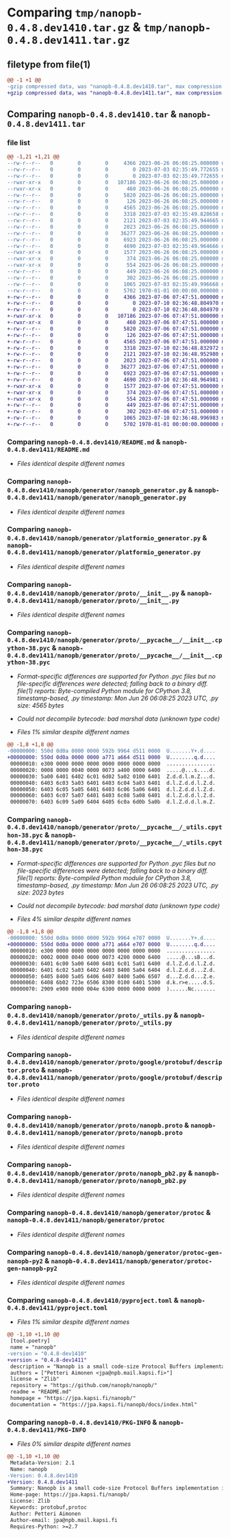 # Comparing `tmp/nanopb-0.4.8.dev1410.tar.gz` & `tmp/nanopb-0.4.8.dev1411.tar.gz`

## filetype from file(1)

```diff
@@ -1 +1 @@
-gzip compressed data, was "nanopb-0.4.8.dev1410.tar", max compression
+gzip compressed data, was "nanopb-0.4.8.dev1411.tar", max compression
```

## Comparing `nanopb-0.4.8.dev1410.tar` & `nanopb-0.4.8.dev1411.tar`

### file list

```diff
@@ -1,21 +1,21 @@
--rw-r--r--   0        0        0     4366 2023-06-26 06:08:25.000000 nanopb-0.4.8.dev1410/README.md
--rw-r--r--   0        0        0        0 2023-07-03 02:35:49.772655 nanopb-0.4.8.dev1410/nanopb/__init__.py
--rw-r--r--   0        0        0        0 2023-07-03 02:35:49.772655 nanopb-0.4.8.dev1410/nanopb/generator/__init__.py
--rwxr-xr-x   0        0        0   107186 2023-06-26 06:08:25.000000 nanopb-0.4.8.dev1410/nanopb/generator/nanopb_generator.py
--rwxr-xr-x   0        0        0      460 2023-06-26 06:08:25.000000 nanopb-0.4.8.dev1410/nanopb/generator/nanopb_generator.py2
--rw-r--r--   0        0        0     5820 2023-06-26 06:08:25.000000 nanopb-0.4.8.dev1410/nanopb/generator/platformio_generator.py
--rw-r--r--   0        0        0      126 2023-06-26 06:08:25.000000 nanopb-0.4.8.dev1410/nanopb/generator/proto/Makefile
--rw-r--r--   0        0        0     4565 2023-06-26 06:08:25.000000 nanopb-0.4.8.dev1410/nanopb/generator/proto/__init__.py
--rw-r--r--   0        0        0     3318 2023-07-03 02:35:49.820658 nanopb-0.4.8.dev1410/nanopb/generator/proto/__pycache__/__init__.cpython-38.pyc
--rw-r--r--   0        0        0     2121 2023-07-03 02:35:49.944665 nanopb-0.4.8.dev1410/nanopb/generator/proto/__pycache__/_utils.cpython-38.pyc
--rw-r--r--   0        0        0     2023 2023-06-26 06:08:25.000000 nanopb-0.4.8.dev1410/nanopb/generator/proto/_utils.py
--rw-r--r--   0        0        0    36277 2023-06-26 06:08:25.000000 nanopb-0.4.8.dev1410/nanopb/generator/proto/google/protobuf/descriptor.proto
--rw-r--r--   0        0        0     6923 2023-06-26 06:08:25.000000 nanopb-0.4.8.dev1410/nanopb/generator/proto/nanopb.proto
--rw-r--r--   0        0        0     4690 2023-07-03 02:35:49.964666 nanopb-0.4.8.dev1410/nanopb/generator/proto/nanopb_pb2.py
--rwxr-xr-x   0        0        0     1577 2023-06-26 06:08:25.000000 nanopb-0.4.8.dev1410/nanopb/generator/protoc
--rwxr-xr-x   0        0        0      374 2023-06-26 06:08:25.000000 nanopb-0.4.8.dev1410/nanopb/generator/protoc-gen-nanopb
--rwxr-xr-x   0        0        0      554 2023-06-26 06:08:25.000000 nanopb-0.4.8.dev1410/nanopb/generator/protoc-gen-nanopb-py2
--rw-r--r--   0        0        0      449 2023-06-26 06:08:25.000000 nanopb-0.4.8.dev1410/nanopb/generator/protoc-gen-nanopb.bat
--rw-r--r--   0        0        0      302 2023-06-26 06:08:25.000000 nanopb-0.4.8.dev1410/nanopb/generator/protoc.bat
--rw-r--r--   0        0        0     1065 2023-07-03 02:35:49.996668 nanopb-0.4.8.dev1410/pyproject.toml
--rw-r--r--   0        0        0     5702 1970-01-01 00:00:00.000000 nanopb-0.4.8.dev1410/PKG-INFO
+-rw-r--r--   0        0        0     4366 2023-07-06 07:47:51.000000 nanopb-0.4.8.dev1411/README.md
+-rw-r--r--   0        0        0        0 2023-07-10 02:36:48.804970 nanopb-0.4.8.dev1411/nanopb/__init__.py
+-rw-r--r--   0        0        0        0 2023-07-10 02:36:48.804970 nanopb-0.4.8.dev1411/nanopb/generator/__init__.py
+-rwxr-xr-x   0        0        0   107186 2023-07-06 07:47:51.000000 nanopb-0.4.8.dev1411/nanopb/generator/nanopb_generator.py
+-rwxr-xr-x   0        0        0      460 2023-07-06 07:47:51.000000 nanopb-0.4.8.dev1411/nanopb/generator/nanopb_generator.py2
+-rw-r--r--   0        0        0     5820 2023-07-06 07:47:51.000000 nanopb-0.4.8.dev1411/nanopb/generator/platformio_generator.py
+-rw-r--r--   0        0        0      126 2023-07-06 07:47:51.000000 nanopb-0.4.8.dev1411/nanopb/generator/proto/Makefile
+-rw-r--r--   0        0        0     4565 2023-07-06 07:47:51.000000 nanopb-0.4.8.dev1411/nanopb/generator/proto/__init__.py
+-rw-r--r--   0        0        0     3318 2023-07-10 02:36:48.832972 nanopb-0.4.8.dev1411/nanopb/generator/proto/__pycache__/__init__.cpython-38.pyc
+-rw-r--r--   0        0        0     2121 2023-07-10 02:36:48.952980 nanopb-0.4.8.dev1411/nanopb/generator/proto/__pycache__/_utils.cpython-38.pyc
+-rw-r--r--   0        0        0     2023 2023-07-06 07:47:51.000000 nanopb-0.4.8.dev1411/nanopb/generator/proto/_utils.py
+-rw-r--r--   0        0        0    36277 2023-07-06 07:47:51.000000 nanopb-0.4.8.dev1411/nanopb/generator/proto/google/protobuf/descriptor.proto
+-rw-r--r--   0        0        0     6923 2023-07-06 07:47:51.000000 nanopb-0.4.8.dev1411/nanopb/generator/proto/nanopb.proto
+-rw-r--r--   0        0        0     4690 2023-07-10 02:36:48.964981 nanopb-0.4.8.dev1411/nanopb/generator/proto/nanopb_pb2.py
+-rwxr-xr-x   0        0        0     1577 2023-07-06 07:47:51.000000 nanopb-0.4.8.dev1411/nanopb/generator/protoc
+-rwxr-xr-x   0        0        0      374 2023-07-06 07:47:51.000000 nanopb-0.4.8.dev1411/nanopb/generator/protoc-gen-nanopb
+-rwxr-xr-x   0        0        0      554 2023-07-06 07:47:51.000000 nanopb-0.4.8.dev1411/nanopb/generator/protoc-gen-nanopb-py2
+-rw-r--r--   0        0        0      449 2023-07-06 07:47:51.000000 nanopb-0.4.8.dev1411/nanopb/generator/protoc-gen-nanopb.bat
+-rw-r--r--   0        0        0      302 2023-07-06 07:47:51.000000 nanopb-0.4.8.dev1411/nanopb/generator/protoc.bat
+-rw-r--r--   0        0        0     1065 2023-07-10 02:36:48.996983 nanopb-0.4.8.dev1411/pyproject.toml
+-rw-r--r--   0        0        0     5702 1970-01-01 00:00:00.000000 nanopb-0.4.8.dev1411/PKG-INFO
```

### Comparing `nanopb-0.4.8.dev1410/README.md` & `nanopb-0.4.8.dev1411/README.md`

 * *Files identical despite different names*

### Comparing `nanopb-0.4.8.dev1410/nanopb/generator/nanopb_generator.py` & `nanopb-0.4.8.dev1411/nanopb/generator/nanopb_generator.py`

 * *Files identical despite different names*

### Comparing `nanopb-0.4.8.dev1410/nanopb/generator/platformio_generator.py` & `nanopb-0.4.8.dev1411/nanopb/generator/platformio_generator.py`

 * *Files identical despite different names*

### Comparing `nanopb-0.4.8.dev1410/nanopb/generator/proto/__init__.py` & `nanopb-0.4.8.dev1411/nanopb/generator/proto/__init__.py`

 * *Files identical despite different names*

### Comparing `nanopb-0.4.8.dev1410/nanopb/generator/proto/__pycache__/__init__.cpython-38.pyc` & `nanopb-0.4.8.dev1411/nanopb/generator/proto/__pycache__/__init__.cpython-38.pyc`

 * *Format-specific differences are supported for Python .pyc files but no file-specific differences were detected; falling back to a binary diff. file(1) reports: Byte-compiled Python module for CPython 3.8, timestamp-based, .py timestamp: Mon Jun 26 06:08:25 2023 UTC, .py size: 4565 bytes*

 * *Could not decompile bytecode: bad marshal data (unknown type code)*

 * *Files 1% similar despite different names*

```diff
@@ -1,8 +1,8 @@
-00000000: 550d 0d0a 0000 0000 592b 9964 d511 0000  U.......Y+.d....
+00000000: 550d 0d0a 0000 0000 a771 a664 d511 0000  U........q.d....
 00000010: e300 0000 0000 0000 0000 0000 0000 0000  ................
 00000020: 0008 0000 0040 0000 0073 a400 0000 6400  .....@...s....d.
 00000030: 5a00 6401 6402 6c01 6d02 5a02 0100 6401  Z.d.d.l.m.Z...d.
 00000040: 6403 6c03 5a03 6401 6403 6c04 5a03 6401  d.l.Z.d.d.l.Z.d.
 00000050: 6403 6c05 5a05 6401 6403 6c06 5a06 6401  d.l.Z.d.d.l.Z.d.
 00000060: 6403 6c07 5a07 6401 6403 6c08 5a08 6401  d.l.Z.d.d.l.Z.d.
 00000070: 6403 6c09 5a09 6404 6405 6c0a 6d0b 5a0b  d.l.Z.d.d.l.m.Z.
```

### Comparing `nanopb-0.4.8.dev1410/nanopb/generator/proto/__pycache__/_utils.cpython-38.pyc` & `nanopb-0.4.8.dev1411/nanopb/generator/proto/__pycache__/_utils.cpython-38.pyc`

 * *Format-specific differences are supported for Python .pyc files but no file-specific differences were detected; falling back to a binary diff. file(1) reports: Byte-compiled Python module for CPython 3.8, timestamp-based, .py timestamp: Mon Jun 26 06:08:25 2023 UTC, .py size: 2023 bytes*

 * *Could not decompile bytecode: bad marshal data (unknown type code)*

 * *Files 4% similar despite different names*

```diff
@@ -1,8 +1,8 @@
-00000000: 550d 0d0a 0000 0000 592b 9964 e707 0000  U.......Y+.d....
+00000000: 550d 0d0a 0000 0000 a771 a664 e707 0000  U........q.d....
 00000010: e300 0000 0000 0000 0000 0000 0000 0000  ................
 00000020: 0002 0000 0040 0000 0073 4200 0000 6400  .....@...sB...d.
 00000030: 6401 6c00 5a00 6400 6401 6c01 5a01 6400  d.l.Z.d.d.l.Z.d.
 00000040: 6401 6c02 5a03 6402 6403 8400 5a04 6404  d.l.Z.d.d...Z.d.
 00000050: 6405 8400 5a05 6406 6407 8400 5a06 6507  d...Z.d.d...Z.e.
 00000060: 6408 6b02 723e 6506 8300 0100 6401 5300  d.k.r>e.....d.S.
 00000070: 2909 e900 0000 004e 6300 0000 0000 0000  )......Nc.......
```

### Comparing `nanopb-0.4.8.dev1410/nanopb/generator/proto/_utils.py` & `nanopb-0.4.8.dev1411/nanopb/generator/proto/_utils.py`

 * *Files identical despite different names*

### Comparing `nanopb-0.4.8.dev1410/nanopb/generator/proto/google/protobuf/descriptor.proto` & `nanopb-0.4.8.dev1411/nanopb/generator/proto/google/protobuf/descriptor.proto`

 * *Files identical despite different names*

### Comparing `nanopb-0.4.8.dev1410/nanopb/generator/proto/nanopb.proto` & `nanopb-0.4.8.dev1411/nanopb/generator/proto/nanopb.proto`

 * *Files identical despite different names*

### Comparing `nanopb-0.4.8.dev1410/nanopb/generator/proto/nanopb_pb2.py` & `nanopb-0.4.8.dev1411/nanopb/generator/proto/nanopb_pb2.py`

 * *Files identical despite different names*

### Comparing `nanopb-0.4.8.dev1410/nanopb/generator/protoc` & `nanopb-0.4.8.dev1411/nanopb/generator/protoc`

 * *Files identical despite different names*

### Comparing `nanopb-0.4.8.dev1410/nanopb/generator/protoc-gen-nanopb-py2` & `nanopb-0.4.8.dev1411/nanopb/generator/protoc-gen-nanopb-py2`

 * *Files identical despite different names*

### Comparing `nanopb-0.4.8.dev1410/pyproject.toml` & `nanopb-0.4.8.dev1411/pyproject.toml`

 * *Files 1% similar despite different names*

```diff
@@ -1,10 +1,10 @@
 [tool.poetry]
 name = "nanopb"
-version = "0.4.8-dev1410"
+version = "0.4.8-dev1411"
 description = "Nanopb is a small code-size Protocol Buffers implementation in ansi C. It is especially suitable for use in microcontrollers, but fits any memory restricted system."
 authors = ["Petteri Aimonen <jpa@npb.mail.kapsi.fi>"]
 license = "Zlib"
 repository = "https://github.com/nanopb/nanopb/"
 readme = "README.md"
 homepage = "https://jpa.kapsi.fi/nanopb/"
 documentation = "https://jpa.kapsi.fi/nanopb/docs/index.html"
```

### Comparing `nanopb-0.4.8.dev1410/PKG-INFO` & `nanopb-0.4.8.dev1411/PKG-INFO`

 * *Files 0% similar despite different names*

```diff
@@ -1,10 +1,10 @@
 Metadata-Version: 2.1
 Name: nanopb
-Version: 0.4.8.dev1410
+Version: 0.4.8.dev1411
 Summary: Nanopb is a small code-size Protocol Buffers implementation in ansi C. It is especially suitable for use in microcontrollers, but fits any memory restricted system.
 Home-page: https://jpa.kapsi.fi/nanopb/
 License: Zlib
 Keywords: protobuf,protoc
 Author: Petteri Aimonen
 Author-email: jpa@npb.mail.kapsi.fi
 Requires-Python: >=2.7
```

